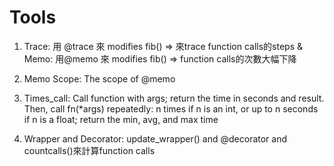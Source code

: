 # Tools

1. Trace: 用 @trace 來 modifies fib() => 來trace function calls的steps & Memo: 用@memo 來 modifies fib() => function calls的次數大幅下降

2. Memo Scope: The scope of @memo 

2. Times_call: Call function with args; return the time in seconds and result. Then, call fn(*args) repeatedly: n times if n is an int, or up to n seconds if n is a float; return the min, avg, and max time

3. Wrapper and Decorator: update_wrapper() and @decorator and countcalls()來計算function calls
